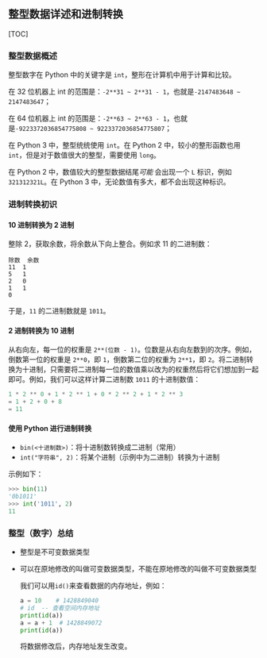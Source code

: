 ## 整型数据详述和进制转换

[TOC]

### 整型数据概述

整型数字在 Python 中的关键字是 `int`，整形在计算机中用于计算和比较。

在 32 位机器上 int 的范围是：`-2**31 ~ 2**31 - 1`，也就是`-2147483648 ~ 2147483647`；

在 64 位机器上 int 的范围是：`-2**63 ~ 2**63 - 1`，也就是`-9223372036854775808 ~ 9223372036854775807`；

在 Python 3 中，整型统统使用 `int`。在 Python 2 中，较小的整形函数也用 `int`，但是对于数值很大的整型，需要使用 `long`。

在 Python 2 中，数值较大的整型数据结尾*可能* 会出现一个 `L` 标识，例如 `321312321L`。在 Python 3 中，无论数值有多大，都不会出现这种标识。

### 进制转换初识

#### 10 进制转换为 2 进制

整除 2，获取余数，将余数从下向上整合。例如求 11 的二进制数：

```
除数	余数
11	1
5	1
2	0
1	1
0
```

于是，`11` 的二进制数就是 `1011`。

#### 2 进制转换为 10 进制

从右向左，每一位的权重是 `2**(位数 - 1)`。位数是从右向左数到的次序。例如，倒数第一位的权重是 `2**0`，即 `1`，倒数第二位的权重为 `2**1`，即 `2`。将二进制转换为十进制，只需要将二进制每一位的数值乘以改为的权重然后将它们想加到一起即可。例如，我们可以这样计算二进制数 `1011` 的十进制数值：

```python
1 * 2 ** 0 + 1 * 2 ** 1 + 0 * 2 ** 2 + 1 * 2 ** 3
= 1 + 2 + 0 + 8
= 11
```

#### 使用 Python 进行进制转换

- `bin(<十进制数>)`：将十进制数转换成二进制（常用）
- `int("字符串", 2)`：将某个进制（示例中为二进制）转换为十进制

示例如下：

```python
>>> bin(11)
'0b1011'
>>> int('1011', 2)
11
```

### 整型（数字）总结

- 整型是不可变数据类型

- 可以在原地修改的叫做可变数据类型，不能在原地修改的叫做不可变数据类型

  我们可以用`id()`来查看数据的内存地址，例如：

  ```python
  a = 10    # 1428849040
  # id  -- 查看空间内存地址
  print(id(a))
  a = a + 1  # 1428849072
  print(id(a))
  ```

  将数据修改后，内存地址发生改变。